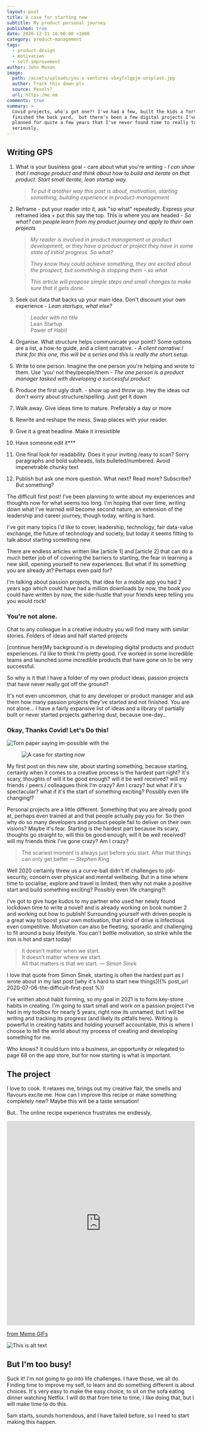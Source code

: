 ```yaml
---
layout: post
title: A case for starting now
subtitle: My product personal journey
published: true
date: 2020-12-31 18:00:00 +1000
category: product-management
tags:
  - product-design
  - motivation
  - self-improvement
author: John Moxon
image:
  path: /assets/uploads/you-x-ventures-vbxyfxlgpjm-unsplash.jpg
  author: Track this down pls
  source: Pexels?
  url: https:/me.em
comments: true
summary: >
  Covid projects, who's got one?! I've had a few, built the kids a fort,
  finished the back yard,  but there's been a few digital projects I've had
  planned for quite a few years that I've never found time to really take
  seriously.
---
```

## Writing GPS

1. What is your business goal - care about what you're writing - *I can show that I manage product and think about how to build and iterate on that product. Start small iterate, lean startup way.*

   > *To put it another way this post is about, motivation, starting something, building experience in product-management*
2. Reframe - put your reader into it, ask "so what" repeatedly. Express your reframed idea + put this say the top. This is where you are headed - *So what? can people learn from my product journey and apply to their own projects*

   > *My reader is involved in product management or product development, or they have a product or project they have in some state of initial progress. So what?*
   >
   > *They know they could achieve something, they are excited about the prospect, but something is stopping them - so what*
   >
   > *This article will propose simple steps and small changes to make sure that it gets done.*
3. Seek out data that backs up your main idea. Don't discount your own experience - *Lean startups, what else?*

   > *Leader with no title*\
   > Lean Startup\
   > Power of Habit
4. Organise. What structure helps communicate your point? Some options are a list, a how-to guide, and a client narrative. - *A client narrative I think for this one, this will be a series and this is really the short setup.*
5. Write to one person. Imagine the one person you're helping and wrote to them. Use 'you' not they/people/them - *The one person is a product manager tasked with developing a successful product*
6. Produce the first ugly draft. - show up and throw up. Hey the ideas out don't worry about structure/spelling. Just get it down
7. Walk away. Give ideas time to mature. Preferably a day or more
8. Rewrite and reshape the mess. Swap places with your reader.
9. Give it a great headline. Make it irresistible
10. Have someone edit it\*\**
11. One final look for readability. Does it your inviting /easy to scan? Sorry paragraphs and bold subheads, lists bulleted/numbered. Avoid impenetrable chunky text
12. Publish but ask one more question. What next? Read more? Subscribe? But something?

The difficult first post! I've been planning to write about my experiences and thoughts now for what seems too long. I'm hoping that over time, writing down what I've learned will become second nature, an extension of the leadership and career journey, though today, writing is hard.

I've got many topics I'd like to cover, leadership, technology, fair data-value exchange, the future of technology and society, but today it seems fitting to talk about starting something new.

There are endless articles written like \[article 1] and \[article 2] that can do a much better job of of covering the barriers to starting, the fear in learning a new skill, opening yourself to new experiences. But what if its something you are already at? Perhaps even paid for?

I'm talking about passion projects, that idea for a mobile app you had 2 years ago which could have had a million downloads by now, the book you could have written by now, the side-hustle that your friends keep telling you you would rock!

### You're not alone.

Chat to any colleague in a creative industry you will find many with similar stories. Folders of ideas and half started projects 

\[continue here]My background is in developing digital products and product experiences. I'd like to think I'm pretty good. I've worked in some incredible teams and launched some incredible products that have gone on to be very successful. 

So why is it that I have a folder of my own product ideas, passion projects that have never really got off the ground?

It's not even uncommon, chat to any developer or product manager and ask them how many passion projects they've started and not finished. You are not alone... I have a fairly expansive list of ideas and a library of partially built or never started projects gathering dust, because one-day...

### Okay, Thanks Covid! Let's Do this!

![Torn paper saying im-possible with the ](/assets/uploads/pexels-andrew-wilus-5516221-cut.jpg "Photo by Andrew Wilus from Pexels")

<figure class="image is-3by2 lazyloaded" data-expand="-1">
  <img data-src="assets/uploads/pexels-simon-migaj-747964.jpg?nf_resize=fit
&amp;w=790" data-lowsrc="assets/uploads/pexels-simon-migaj-747964.jpg?nf_resize=fit&amp;w=100" alt="A case for starting now" class="blur-up lazyloaded" src="assets/uploads/pexels-simon-migaj-747964.jpg?nf_resize=fit
&amp;w=790">
</figure>

My first post on this new site, about starting something, because starting, certainly when it comes to a creative process is the hardest part right? It's scary, thoughts of will it be good enough? will it be well received? will my friends / peers / colleagues think I'm crazy? Am I crazy? but what if it's spectacular? what if it's the start of something exciting? Possibly even life changing!?

Personal projects are a little different. Something that you are already good at, perhaps even trained at and that people actually pay you for. So then why do so many developers and product people fail to deliver on their own visions?  Maybe it's fear.  Starting is the hardest part because its scary, thoughts go straight to, will this be good enough, will it be well received? will my friends think I've gone crazy? Am I crazy?

> The scariest moment is always just before you start.
> After that things can only get better
> <cite>&mdash; Stephen King</cite>

Well 2020 certainly threw us a curve-ball didn't it! challenges to job-security, concern over physical and mental wellbeing. But in a time where time to socialise, explore and travel is limited, then why not make a positive start and build something exciting? Possibly even life changing?!

I've got to give huge kudos to my partner who used her newly found lockdown time to write a novel! and is already working on book number 2 and working out how to publish! Surrounding yourself with driven people is a great way to boost your own motivation, that kind of drive is infectious even competitive. Motivation can also be fleeting, sporadic and challenging to fit around a busy lifestyle. You can't bottle motivation, so strike while the iron is hot and start today!

> It doesn’t matter when we start. <br>
> It doesn’t matter where we start. <br>
> All that matters is that we start.
> <cite>&mdash; Simon Sinek</cite>

I love that quote from Simon Sinek, starting is often the hardest part as I wrote about in my last post \[why it's hard to start new things]({% post_url 2020-07-06-the-difficult-first-post %})

I've written about habit forming, so my goal in 2021 is to form key-stone habits in creating. I'm going to start small and work on a passion project I've had in my toolbox for nearly 5 years, right now its unnamed, but I will be writing and tracking its progress (and likely its pitfalls here). Writing is powerful in creating habits and holding yourself accountable, this is where I choose to tell the world about my process of creating and developing something for me.

Who knows? it could turn into a business, an opportunity or relegated to page 68 on the app store, but for now starting is what is important.

## The project

I love to cook. It relaxes me, brings out my creative flair, the smells and flavours excite me.  How can I improve this recipe or make something completely new?  Maybe this will be a taste sensation!

But.. The online recipe experience frustrates me endlessly,

<div style='position:relative; padding-bottom:calc(100.00% + 44px)'><iframe src='https://gfycat.com/ifr/MeaslyGrippingAmazontreeboa' frameborder='0' scrolling='no' width='100%' height='100%' style='position:absolute;top:0;left:0;' allowfullscreen></iframe></div><p><a href="https://gfycat.com/discover/meme-gifs">from Meme GIFs</a></p>

![This is alt text](/assets/uploads/you-x-ventures-vbxyfxlgpjm-unsplash.jpg "This is the title")

## But I'm too busy!

Suck it! I'm not going to go into life challenges.  I have those, we all do. Finding time to improve my self, to learn and do something different is about choices. It's very easy to make the easy choice, to sit on the sofa eating dinner watching Netflix. I will do that from time to time, I like doing that, but I will make time to do this.

5am starts, sounds horrendous, and I have failed before, so I need to start making this happen.